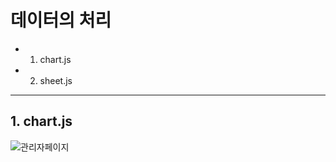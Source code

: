 # 데이터의 처리   
- 1. chart.js
- 2. sheet.js

***

## 1. chart.js   

![관리자페이지](https://user-images.githubusercontent.com/99188096/180397359-08f57995-2c28-4fc1-99a1-6f15ce5674b5.PNG)   


